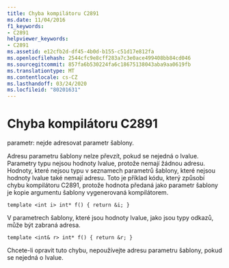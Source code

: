 ```yaml
---
title: Chyba kompilátoru C2891
ms.date: 11/04/2016
f1_keywords:
- C2891
helpviewer_keywords:
- C2891
ms.assetid: e12cfb2d-df45-4b0d-b155-c51d17e812fa
ms.openlocfilehash: 2544cfc9e8cff283a7c3e0ace499408bb84cd046
ms.sourcegitcommit: 857fa6b530224fa6c18675138043aba9aa0619fb
ms.translationtype: MT
ms.contentlocale: cs-CZ
ms.lasthandoff: 03/24/2020
ms.locfileid: "80201631"
---
```

# <a name="compiler-error-c2891"></a>Chyba kompilátoru C2891

parametr: nejde adresovat parametr šablony.

Adresu parametru šablony nelze převzít, pokud se nejedná o lvalue. Parametry typu nejsou hodnoty lvalue, protože nemají žádnou adresu. Hodnoty, které nejsou typu v seznamech parametrů šablony, které nejsou hodnoty lvalue také nemají adresu. Toto je příklad kódu, který způsobí chybu kompilátoru C2891, protože hodnota předaná jako parametr šablony je kopie argumentu šablony vygenerovaná kompilátorem.

```
template <int i> int* f() { return &i; }
```

V parametrech šablony, které jsou hodnoty lvalue, jako jsou typy odkazů, může být zabraná adresa.

```
template <int& r> int* f() { return &r; }
```

Chcete-li opravit tuto chybu, nepoužívejte adresu parametru šablony, pokud se nejedná o lvalue.
